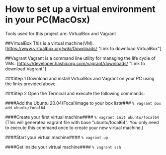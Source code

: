 # How to set up a virtual environment in your PC(MacOsx)
Tools used for this project are: VirtualBox and Vagrant

##VirtualBox
This is a virtual machine(VM).
[https://www.virtualbox.org/wiki/Downloads/ "Link to download VirtualBox"]

##Vagrant
Vagrant is a command line utility for managing the life cycle of VMs.
[https://developer.hashicorp.com/vagrant/downloads/ "Link to download Vagrant"]


###Step 1
Download and install VirtualBox and Vagrant on your PC using the links provided above.

###Step 2
Open the Terminal and execute the following commands:

####Add the Ubuntu 20.04(Focal)image to your box list####
`% vagrant box add ubuntu/focal64`

####Create your first virtual machine####
`% vagrant init ubuntu/focal64`
(This will generatea vagrant file with base "ubuntu/focal64". You only need to execute this command once to create your new virtual machine.)

####Start your virtual machine####
`% vagrant up`

####Get inside your virtual machine####
`% vagrant ssh`

